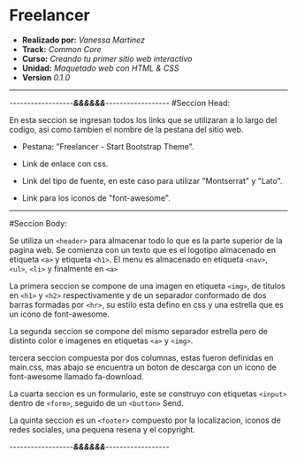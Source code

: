 # Freelancer

* **Realizado por:** _Vanessa Martinez_
* **Track:** _Common Core_
* **Curso:** _Creando tu primer sitio web interactivo_
* **Unidad:** _Maquetado web con HTML & CSS_
* **Version** _0.1.0_

***
------------------***&&&&&&***------------------
#Seccion Head:

En esta seccion se ingresan todos los links que se utilizaran a lo largo del codigo, asi como tambien el nombre de la pestana del sitio web.

+ Pestana: "Freelancer - Start Bootstrap Theme".

+ Link de enlace con css.
+ Link del tipo de fuente, en este caso para utilizar "Montserrat" y "Lato".
+ Link para los iconos de "font-awesome".

____________________________________________________

#Seccion Body:

Se utiliza un ``<header>`` para almacenar todo lo que es la parte superior de la pagina web. Se comienza con un texto que es el logotipo almacenado en etiqueta ``<a>`` y etiqueta ``<h1>``. El menu es almacenado en etiqueta ``<nav>``, ``<ul>``, ``<li>`` y finalmente en ``<a>``

La primera seccion se compone de una imagen en etiqueta ``<img>``, de titulos en ``<h1>`` y ``<h2>`` respectivamente y de un separador conformado de dos barras formadas por ``<hr>``, su estilo esta defino en css y una estrella que es un icono de font-awesome.

La segunda seccion se compone del mismo separador estrella pero de distinto color e imagenes en etiquetas ``<a>`` y ``<img>``.

tercera seccion compuesta por dos columnas, estas fueron definidas en main.css, mas abajo se encuentra un boton de descarga con un icono de font-awesome llamado fa-download.

La cuarta seccion es un formulario, este se construyo con etiquetas ``<input>`` dentro de ``<form>``, seguido de un ``<button>`` Send.

La quinta seccion es un ``<footer>`` compuesto por la localizacion, iconos de redes sociales, una pequena resena y el copyright.

------------------***&&&&&&***------------------